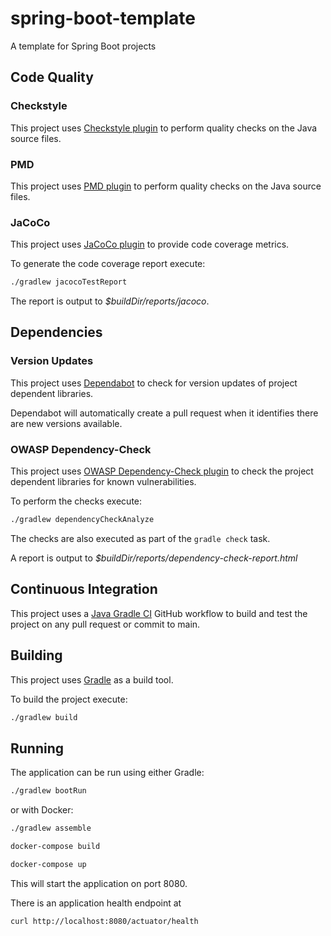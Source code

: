# spring-boot-template
A template for Spring Boot projects

## Code Quality

### Checkstyle
This project uses [Checkstyle plugin](https://docs.gradle.org/current/userguide/checkstyle_plugin.html) to perform quality checks on the Java source files.

### PMD
This project uses [PMD plugin](https://docs.gradle.org/current/userguide/pmd_plugin.html) to perform quality checks on the Java source files.

### JaCoCo
This project uses [JaCoCo plugin](https://docs.gradle.org/current/userguide/jacoco_plugin.html) to provide code coverage metrics.

To generate the code coverage report execute:

```bash
./gradlew jacocoTestReport
```

The report is output to _$buildDir/reports/jacoco_.

## Dependencies

### Version Updates
This project uses [Dependabot](https://docs.github.com/en/code-security/dependabot/dependabot-version-updates/about-dependabot-version-updates) to check for version updates of project dependent libraries.

Dependabot will automatically create a pull request when it identifies there are new versions available.

### OWASP Dependency-Check
This project uses [OWASP Dependency-Check plugin](https://jeremylong.github.io/DependencyCheck/dependency-check-gradle/index.html) to check the project dependent libraries for known vulnerabilities.

To perform the checks execute:
```bash
./gradlew dependencyCheckAnalyze
```

The checks are also executed as part of the `gradle check` task.

A report is output to _$buildDir/reports/dependency-check-report.html_

## Continuous Integration
This project uses a [Java Gradle CI](https://docs.github.com/en/actions/automating-builds-and-tests/building-and-testing-java-with-gradle) GitHub workflow to build and test the project on any pull request or commit to main.

## Building
This project uses [Gradle](https://gradle.org/) as a build tool.

To build the project execute:

```bash
./gradlew build
```

## Running
The application can be run using either Gradle:
```bash
./gradlew bootRun
```

or with Docker:
```bash
./gradlew assemble

docker-compose build

docker-compose up
```

This will start the application on port 8080.

There is an application health endpoint at
```bash
curl http://localhost:8080/actuator/health
```
